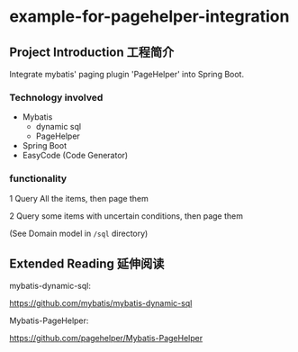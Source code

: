 # example-for-pagehelper-integration

## Project Introduction 工程简介

Integrate mybatis' paging plugin 'PageHelper' into Spring Boot.

### Technology involved

- Mybatis
  - dynamic sql
  - PageHelper
- Spring Boot
- EasyCode (Code Generator)

### functionality

1 Query All the items, then page them

2 Query some items with uncertain conditions, then page them

(See Domain model in `/sql` directory)

## Extended Reading 延伸阅读

mybatis-dynamic-sql:

https://github.com/mybatis/mybatis-dynamic-sql

Mybatis-PageHelper:

https://github.com/pagehelper/Mybatis-PageHelper